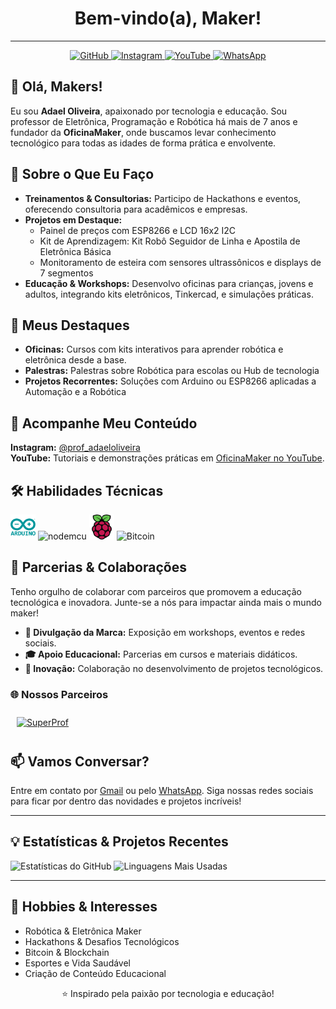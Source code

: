 <!-- Header: Título e Imagens Sociais -->
<h1 align="center">Bem-vindo(a), Maker!</h1>
<hr />

<!-- Ícones das redes sociais com links (substitua com suas URLs) -->
<p align="center">
  <a href="https://github.com/ProfAdaelOliveira" target="_blank">
    <img src="https://cdn.iconscout.com/icon/free/png-256/github-108-438008.png" width="40px" alt="GitHub"/>
  </a>
  <a href="https://instagram.com/prof_adaeloliveira" target="_blank">
    <img src="https://cdn.icon-icons.com/icons2/1211/PNG/512/1491579602-yumminkysocialmedia36_83067.png" width="40px" alt="Instagram"/>
  </a>
  <a href="https://youtube.com/@oficinamaker.school" target="_blank">
    <img src="https://i.ibb.co/kSWhXVq/youtube.png" width="40px" alt="YouTube"/>
  </a>
  <a href="https://wa.me/+5519981508906" target="_blank">
    <img src="https://upload.wikimedia.org/wikipedia/commons/6/6b/WhatsApp.svg" width="40px" alt="WhatsApp"/>
  </a>
</p>


<!-- Introdução sobre você -->
<h2>👋 Olá, Makers!</h2>
<p align="left">
  Eu sou <b>Adael Oliveira</b>, apaixonado por tecnologia e educação. Sou professor de Eletrônica, Programação e Robótica há mais de 7 anos e fundador da <b>OficinaMaker</b>, onde buscamos levar conhecimento tecnológico para todas as idades de forma prática e envolvente.
</p>

<!-- Seção de projetos e atividades -->
<h2>🚀 Sobre o Que Eu Faço</h2>
<ul>
  <li><b>Treinamentos & Consultorias:</b> Participo de Hackathons e eventos, oferecendo consultoria para acadêmicos e empresas.</li>
  <li><b>Projetos em Destaque:</b> 
    <ul>
      <li>Painel de preços com ESP8266 e LCD 16x2 I2C</li>
      <li>Kit de Aprendizagem: Kit Robô Seguidor de Linha e Apostila de Eletrônica Básica</li>
      <li>Monitoramento de esteira com sensores ultrassônicos e displays de 7 segmentos</li>
    </ul>
  </li>
  <li><b>Educação & Workshops:</b> Desenvolvo oficinas para crianças, jovens e adultos, integrando kits eletrônicos, Tinkercad, e simulações práticas.</li>
</ul>

<!-- Destaques sobre suas atividades -->
<h2>🌟 Meus Destaques</h2>
<ul>
  <li><b>Oficinas:</b> Cursos com kits interativos para aprender robótica e eletrônica desde a base.</li>
  <li><b>Palestras:</b> Palestras sobre Robótica para escolas ou Hub de tecnologia</li>
  <li><b>Projetos Recorrentes:</b> Soluções com Arduino ou ESP8266 aplicadas a Automação e a Robótica</li>
</ul>

<!-- Links para redes sociais e canais -->
<h2>🎥 Acompanhe Meu Conteúdo</h2>
<p align="left">
  <b>Instagram:</b> <a href="https://instagram.com/prof_adaeloliveira" target="_blank">@prof_adaeloliveira</a><br>
  <b>YouTube:</b> Tutoriais e demonstrações práticas em <a href="https://youtube.com/@oficinamaker.school" target="_blank">OficinaMaker no YouTube</a>.
</p>

<!-- Habilidades técnicas com ícones -->
<h2>🛠️ Habilidades Técnicas</h2>
<p align="left">
  <img src="https://raw.githubusercontent.com/devicons/devicon/master/icons/arduino/arduino-original-wordmark.svg" alt="Arduino" width="40" height="40"/>
  <img src="https://www.nodemcu.com/images/thumbnail/nodemcu-style5-150px.png_150x150.png" alt="nodemcu" width="40" height="40"/>
  <img src="https://raw.githubusercontent.com/devicons/devicon/master/icons/raspberrypi/raspberrypi-original.svg" alt="Raspberry Pi" width="40" height="40"/>
  <img src="https://upload.wikimedia.org/wikipedia/commons/4/46/Bitcoin.svg" alt="Bitcoin" width="40" height="40"/>
</p>

<!-- Seção de Parcerias -->
<h2>🤝 Parcerias & Colaborações</h2>

<p>
  Tenho orgulho de colaborar com parceiros que promovem a educação tecnológica e inovadora. Junte-se a nós para impactar ainda mais o mundo maker!
</p>

<!-- Benefícios da Parceria -->
  <ul>
    <li><b>📣 Divulgação da Marca:</b> Exposição em workshops, eventos e redes sociais.</li>
    <li><b>🎓 Apoio Educacional:</b> Parcerias em cursos e materiais didáticos.</li>
    <li><b>🔧 Inovação:</b> Colaboração no desenvolvimento de projetos tecnológicos.</li>
  </ul>
</div>

<!-- Logos dos Parceiros -->
<h3>🌐 Nossos Parceiros</h3>
<p>
  <a href="https://www.superprof.com.br/" target="_blank">
    <img src="https://encrypted-tbn0.gstatic.com/images?q=tbn:ANd9GcQwk_R4SvBFfWIpTgLP0JrqU4bz-_OLzORsUQ&s" alt="SuperProf" width="120px" style="margin: 10px;" />
  </a>
  <!-- Adicione mais parceiros com o mesmo formato se necessário -->
</p>

<!-- Informações de contato -->
<h2>📫 Vamos Conversar?</h2>
<p>
  Entre em contato por <a href="mailto:oficinamaker.om@gmail.com">Gmail</a> ou pelo <a href="https://wa.me/+5519981508906" target="_blank">WhatsApp</a>. 
  Siga nossas redes sociais para ficar por dentro das novidades e projetos incríveis!
</p>


<!-- Seção de estatísticas (opcional) -->
<hr />
<h2>💡 Estatísticas & Projetos Recentes</h2>
<p align="left">
  <img src="https://github-readme-stats.vercel.app/api?username=adaeloliveira&count_private=true&show_icons=true&theme=graywhite&icon_color=268bd2&title_color=268bd2" alt="Estatísticas do GitHub" />
  <img src="https://github-readme-stats.vercel.app/api/top-langs/?username=adaeloliveira&layout=compact&theme=graywhite&title_color=268bd2" alt="Linguagens Mais Usadas" />
</p>
<hr />

<!-- Seção de hobbies e interesses -->
<h2>👾 Hobbies & Interesses</h2>
<ul>
  <li>Robótica & Eletrônica Maker</li>
  <li>Hackathons & Desafios Tecnológicos</li>
  <li>Bitcoin & Blockchain</li>
  <li>Esportes e Vida Saudável</li>
  <li>Criação de Conteúdo Educacional</li>
</ul>

<!-- Fechamento com inspiração -->
<p align="center">
  ⭐️ Inspirado pela paixão por tecnologia e educação!
</p>
